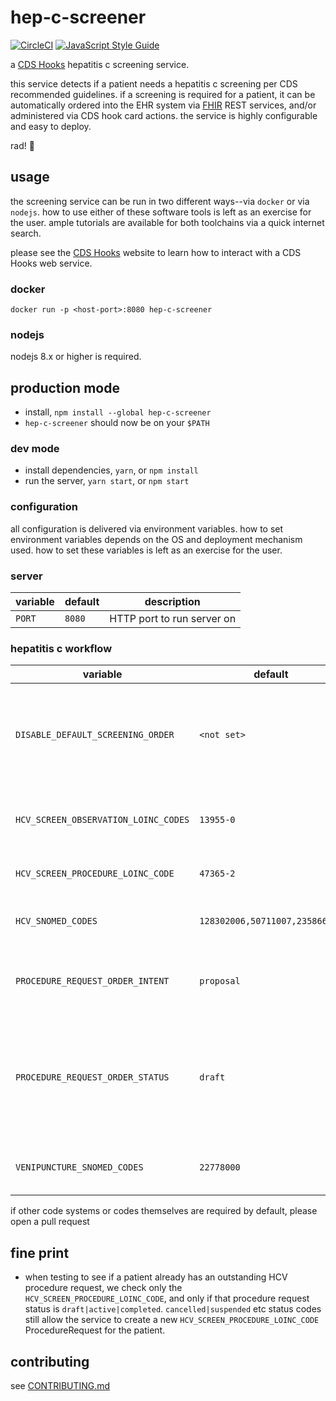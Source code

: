 # hep-c-screener

[![CircleCI](https://circleci.com/gh/cdaringe/hep-c-screener.svg?style=svg)](https://circleci.com/gh/cdaringe/hep-c-screener) [![JavaScript Style Guide](https://img.shields.io/badge/code_style-standard-brightgreen.svg)](https://standardjs.com)

a [CDS Hooks](http://cds-hooks.org/) hepatitis c screening service.

this service detects if a patient needs a hepatitis c screening per CDS recommended guidelines.  if a screening is required for a patient, it can be automatically ordered into the EHR system via [FHIR](http://www.hl7.org/implement/standards/fhir/) REST services, and/or administered via CDS hook card actions.  the service is highly configurable and easy to deploy.

rad! 💯

## usage

the screening service can be run in two different ways--via `docker` or via `nodejs`.  how to use either of these software tools is left as an exercise for the user.  ample tutorials are available for both toolchains via a quick internet search.

please see the [CDS Hooks](http://cds-hooks.org/) website to learn how to interact with a CDS Hooks web service.

### docker

`docker run -p <host-port>:8080 hep-c-screener`

### nodejs

nodejs 8.x or higher is required.

## production mode

- install, `npm install --global hep-c-screener`
- `hep-c-screener` should now be on your `$PATH`

### dev mode

- install dependencies, `yarn`, or `npm install`
- run the server, `yarn start`, or `npm start`

### configuration

all configuration is delivered via environment variables.  how to set environment variables depends on the OS and deployment mechanism used.  how to set these variables is left as an exercise for the user.

### server

| variable | default | description                |
| -------- | ------- | -------------------------- |
| `PORT`   | `8080`  | HTTP port to run server on |

### hepatitis c workflow

| variable                             | default                        | description                                                                                                                                                                                                             |
| ------------------------------------ | ------------------------------ | ----------------------------------------------------------------------------------------------------------------------------------------------------------------------------------------------------------------------- |
| `DISABLE_DEFAULT_SCREENING_ORDER`    | `<not set>`                       | set this field to `1` to *_not_* order a HCV screen procedure by default. a card with a button to order the procedure will be presented                                                                                 |
| `HCV_SCREEN_OBSERVATION_LOINC_CODES` | `13955-0`                      | `csv,of,codes` to check if a HCV screen has been performed for a patient before                                                                                                                                                                                                       |
| `HCV_SCREEN_PROCEDURE_LOINC_CODE`    | `47365-2`                      | single code for ordering HCV screen                                                                                                                                                                                            |
| `HCV_SNOMED_CODES`                   | `128302006,50711007,235866006` | csv,of,codes to check if someone has or has had HCV                                                                                                                                                                        |
| `PROCEDURE_REQUEST_ORDER_INTENT`     | `proposal`                     | a [RequestIntent](https://www.hl7.org/fhir/valueset-request-intent.html) for the HCV screening order.  most likely, you will want `proposal` or `order`                                                                         |
| `PROCEDURE_REQUEST_ORDER_STATUS`     | `draft`                        | the default value for the `status` field of new HCV `ProcedureRequest`s. if providers want to immediately load the order into the EHR system, set this value to `active` |
| `VENIPUNCTURE_SNOMED_CODES`          | `22778000`                     | csv,of,codes to check for venipunction orders                                                                                                                                                                                                         |

if other code systems or codes themselves are required by default, please open a pull request

## fine print

- when testing to see if a patient already has an outstanding HCV procedure request, we check only the `HCV_SCREEN_PROCEDURE_LOINC_CODE`, and only if that procedure request status is `draft|active|completed`.  `cancelled|suspended` etc status codes still allow the service to create a new `HCV_SCREEN_PROCEDURE_LOINC_CODE` ProcedureRequest for the patient.

## contributing

see [CONTRIBUTING.md](./CONTRIBUTING.md)
